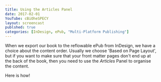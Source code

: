 ```yaml
---
title: Using the Articles Panel
date: 2017-02-01
YouTube: cBiOheSPECY
layout: screencast
publshed: true
categories: [InDesign, ePub, "Multi-Platform Publishing"]
---
```

When we export our book to the reflowable ePub from InDesign, we have a choice about the content order. Usually we choose 'Based on Page Layout', but if you want to make sure that your front matter pages don't end up at the back of the book, then you need to use the _Articles_ Panel to organise the content.

Here is how!

